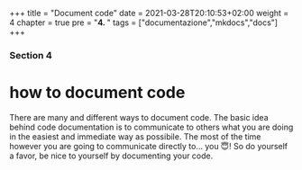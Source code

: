 +++
title = "Document code"
date = 2021-03-28T20:10:53+02:00
weight = 4
chapter = true
pre = "<b>4. </b>"
tags = ["documentazione","mkdocs","docs"]
+++

### Section 4

# how to document code

There are many and different ways to document code. The basic idea behind code documentation is to communicate to others what you are doing in the easiest and immediate way as possibile. The most of the time however you are going to communicate directly to... you 😇! So do yourself a favor, be nice to yourself by documenting your code.